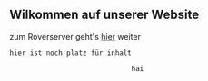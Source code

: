 <head>
  <link rel="shortcut icon" type="image/x-icon" href="favicon.ico">
</head>

## Wilkommen auf unserer Website
zum Roverserver geht's [hier](https://rover.de/discord) weiter

```
hier ist noch platz für inhalt
```
















                                  hai
                                  
                                  
                                  
                                  
                                  
